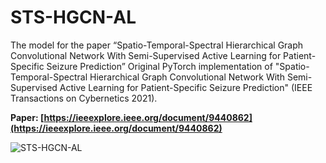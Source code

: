 # STS-HGCN-AL
The model for the paper “Spatio-Temporal-Spectral Hierarchical Graph Convolutional Network With Semi-Supervised Active Learning for Patient-Specific Seizure Prediction”
Original PyTorch implementation of "Spatio-Temporal-Spectral Hierarchical Graph Convolutional Network With Semi-Supervised Active Learning for Patient-Specific Seizure Prediction" (IEEE Transactions on Cybernetics 2021).

**Paper: [https://ieeexplore.ieee.org/document/9440862](https://ieeexplore.ieee.org/document/9440862)**

![STS-HGCN-AL](https://raw.githubusercontent.com/YangLibuaa/STS-HGCN-AL/main/Figures/STS-HGCN-AL.png)

